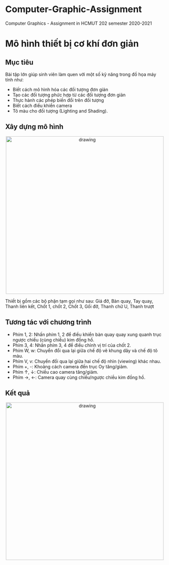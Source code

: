# Computer-Graphic-Assignment
Computer Graphics - Assignment in HCMUT 202 semester 2020-2021

# Mô hình thiết bị cơ khí đơn giản

## Mục tiêu

Bài tập lớn giúp sinh viên làm quen với một số kỹ năng trong đồ họa máy tính như:

-	Biết cách mô hình hóa các đối tượng đơn giản
-	Tạo các đối tượng phức hợp từ các đối tượng đơn giản
-	Thực hành các phép biến đổi trên đối tượng
-	Biết cách điều khiển camera
-	Tô màu cho đối tượng (Lighting and Shading). 

## Xây dựng mô hình

<p align="center">
     <img src="./Images/p2.png" alt="drawing" width="500"/>
 </p>
 
Thiết bị gồm các bộ phận tạm gọi như sau: Giá đỡ, Bàn quay, Tay quay, Thanh liên kết, Chốt 1, chốt 2, Chốt 3, Gối đỡ, Thanh chữ U, Thanh trượt

## Tương tác với chương trình

- Phím 1, 2: Nhấn phím 1, 2 để điều khiển bàn quay quay xung quanh trục ngược chiều (cùng chiều) kim đồng hồ.
- Phím 3, 4: Nhấn phím 3, 4 để điều chỉnh vị trí của chốt 2.
- Phím W, w: Chuyển đổi qua lại giữa chế độ vẽ khung dây và chế độ tô màu.
- Phím V, v: Chuyển đổi qua lại giữa hai chế độ nhìn (viewing) khác nhau.
- Phím +, -: Khoảng cách camera đến trục Oy tăng/giảm.
- Phím &uparrow;, &downarrow;: Chiều cao camera tăng/giảm.
- Phím &rightarrow;, &leftarrow;: Camera quay cùng chiều/ngược chiều kim đồng hồ.

## Kết quả
<p align="center">
     <img src="./Images/p1.png" alt="drawing" width="500"/>
 </p>
